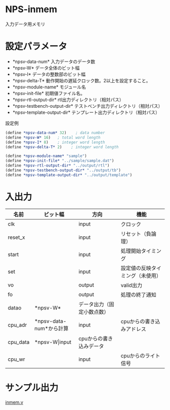 # NPS-inmem
入力データ用メモリ

# 設定パラメータ

- \*npsv-data-num\* 入力データのデータ数
- \*npsv-W\* データ全体のビット幅
- \*npsv-I\* データの整数部のビット幅
- \*npsv-delta-T\* 動作開始の遅延クロック数。2以上を設定すること。
- \*npsv-module-name\* モジュール名
- \*npsv-init-file\* 初期値ファイル名。
- \*npsv-rtl-output-dir\* rtl出力ディレクトリ（相対パス）
- \*npsv-testbench-output-dir\* テストベンチ出力ディレクトリ（相対パス）
- \*npsv-template-output-dir\* テンプレート出力ディレクトリ（相対パス）

設定例
```scheme
(define *npsv-data-num* 32)    ; data number
(define *npsv-W* 16)   ; total word length
(define *npsv-I* 8)    ; integer word length
(define *npsv-delta-T* 2)    ; integer word length

(define *npsv-module-name* "sample")
(define *npsv-init-file* "../sample/sample.dat")
(define *npsv-rtl-output-dir* "../output/rtl")
(define *npsv-testbench-output-dir* "../output/tb")
(define *npsv-template-output-dir* "../output/template")
```


# 入出力

| 名前 | ビット幅 | 方向 | 機能 |
| ------------- | -------------| ----- |---- | 
|clk| |input|クロック|
|reset_x||input|リセット（負論理）|
|start||input|処理開始タイミング|
|set||input|設定値の反映タイミング（未使用）|
|vo||output|valid出力|
|fo||output|処理の終了通知|
|datao|\*npsv-W\*|データ出力（固定小数点数）|
|cpu_adr|\*npsv-data-num\*から計算|input|cpuからの書き込みアドレス|
|cpu_data|\*npsv-W\|input|cpuからの書き込みデータ|
|cpu_wr||input|cpuからのライト信号|


# サンプル出力

[inmem.v](https://github.com/natsutan/nromgen/blob/master/output/rtl/sinrom.v "inmem.v")







